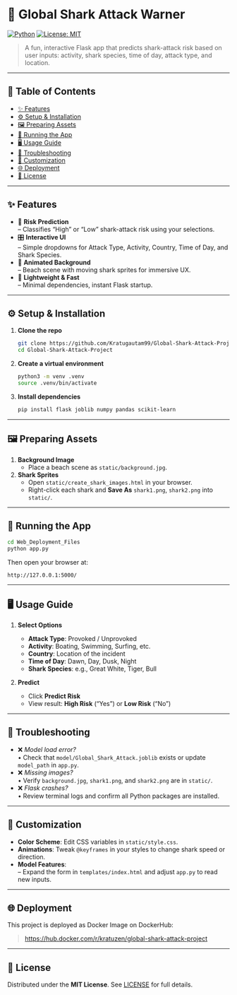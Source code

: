 # 🌊 Global Shark Attack Warner

[![Python](https://img.shields.io/badge/python-3.8%2B-blue.svg)](https://www.python.org/) [![License: MIT](https://img.shields.io/badge/License-MIT-green.svg)](LICENSE)

> A fun, interactive Flask app that predicts shark-attack risk based on user inputs: activity, shark species, time of day, attack type, and location.

---
## 📖 Table of Contents

- [✨ Features](#-features)  
- [⚙️ Setup & Installation](#-setup--installation)  
- [🖼️ Preparing Assets](#-preparing-assets)  
- [🚀 Running the App](#-running-the-app)  
- [🖥️ Usage Guide](#-usage-guide)  
- [🐞 Troubleshooting](#-troubleshooting)  
- [🎨 Customization](#-customization)  
- [🌐 Deployment](#-deployment)  
- [📜 License](#-license)  

---
## ✨ Features

- 🦈 **Risk Prediction**  
  – Classifies “High” or “Low” shark-attack risk using your selections.  
- 🎛️ **Interactive UI**  
  – Simple dropdowns for Attack Type, Activity, Country, Time of Day, and Shark Species.  
- 🎨 **Animated Background**  
  – Beach scene with moving shark sprites for immersive UX.  
- 🚀 **Lightweight & Fast**  
  – Minimal dependencies, instant Flask startup.  

---
<a id="-setup--installation"></a>
## ⚙️ Setup & Installation

1. **Clone the repo**  
   ```bash
   git clone https://github.com/Kratugautam99/Global-Shark-Attack-Project.git
   cd Global-Shark-Attack-Project
   ```

2. **Create a virtual environment**  
   ```bash
   python3 -m venv .venv
   source .venv/bin/activate
   ```

3. **Install dependencies**  
   ```bash
   pip install flask joblib numpy pandas scikit-learn
   ```

---
<a id="-preparing-assets"></a>
## 🖼️ Preparing Assets

1. **Background Image**  
   - Place a beach scene as `static/background.jpg`.  
2. **Shark Sprites**  
   - Open `static/create_shark_images.html` in your browser.  
   - Right-click each shark and **Save As** `shark1.png`, `shark2.png` into `static/`.  

---
## 🚀 Running the App

```bash
cd Web_Deployment_Files
python app.py
```

Then open your browser at:  
```
http://127.0.0.1:5000/
```

---
<a id="-usage-guide"></a>
## 🖥️ Usage Guide

1. **Select Options**  
   - **Attack Type**: Provoked / Unprovoked  
   - **Activity**: Boating, Swimming, Surfing, etc.  
   - **Country**: Location of the incident  
   - **Time of Day**: Dawn, Day, Dusk, Night  
   - **Shark Species**: e.g., Great White, Tiger, Bull  

2. **Predict**  
   - Click **Predict Risk**  
   - View result: **High Risk** (“Yes”) or **Low Risk** (“No”)

---
## 🐞 Troubleshooting

- ❌ _Model load error?_  
  • Check that `model/Global_Shark_Attack.joblib` exists or update `model_path` in `app.py`.  
- ❌ _Missing images?_  
  • Verify `background.jpg`, `shark1.png`, and `shark2.png` are in `static/`.  
- ❌ _Flask crashes?_  
  • Review terminal logs and confirm all Python packages are installed.  

---
## 🎨 Customization

- **Color Scheme**: Edit CSS variables in `static/style.css`.  
- **Animations**: Tweak `@keyframes` in your styles to change shark speed or direction.  
- **Model Features**:  
  – Expand the form in `templates/index.html` and adjust `app.py` to read new inputs.  

---
## 🌐 Deployment

This project is deployed as Docker Image on DockerHub:

> https://hub.docker.com/r/kratuzen/global-shark-attack-project

---
## 📜 License

Distributed under the **MIT License**. See [LICENSE](LICENSE) for full details.  
